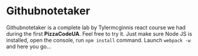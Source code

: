 # Githubnotetaker

Githubnotetaker is a complete lab by Tylermcginnis react course we had during the first __PizzaCodeUA__.
Feel free to try it. Just make sure Node JS is installed, open the console, run ```npm install``` command. 
Launch ```webpack -w``` and here you go...
